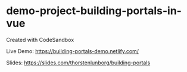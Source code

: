 # demo-project-building-portals-in-vue

Created with CodeSandbox

Live Demo: https://building-portals-demo.netlify.com/

Slides: https://slides.com/thorstenlunborg/building-portals
